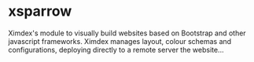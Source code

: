 xsparrow
========

Ximdex's module to visually build websites based on Bootstrap and other javascript frameworks. Ximdex manages layout, colour schemas and configurations, deploying directly to a remote server the website...
